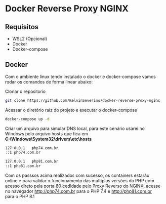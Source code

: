 # Docker Reverse Proxy NGINX

## Requisitos

- WSL2 (Opcional)
- Docker
- Docker-compose

## Docker
Com o ambiente linux tendo instalado o docker e docker-compose vamos rodar os comandos de forma linear abaixo:

Clonar o repositorio
```sh
git clone https://github.com/KelvinSeverino/docker-reverse-proxy-nginx.git
```

Acessar o diretório raiz do projeto e executar o docker-compose
```sh
docker-compose up -d
```

Criar um arquivo para simular DNS local, para este cenário usarei no Windows pelo arquivo hosts que fica em **C:\Windows\System32\drivers\etc\hosts**

```bash
127.0.0.1	php74.com.br
::1	php74.com.br

127.0.0.1	php81.com.br
::1	php81.com.br
```

Com os passsos acima realizados com sucesso, os containers estarão online e para validar o funcionamento das multiplas versões do PHP com acesso direto pela porta 80 cedidade pelo Proxy Reverso do NGINX, acesse no navegador http://php74.com.br para o PHP 7.4 e http://php81.com.br para o PHP 8.1